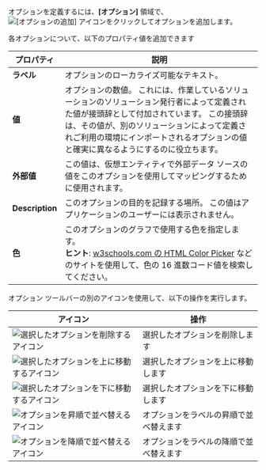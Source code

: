 オプションを定義するには、**[オプション]** 領域で、![[オプションの追加] アイコン](../maker/common-data-service/media/add-option-set-option-button.png)をクリックしてオプションを追加します。

各オプションについて、以下のプロパティ値を追加できます

|プロパティ|説明|
|--|--|
|**ラベル**|オプションのローカライズ可能なテキスト。|
|**値**|オプションの数値。 これには、作業しているソリューションのソリューション発行者によって定義された値が接頭辞として付加されています。 この接頭辞は、その値が、別のソリューションによって定義されご利用の環境にインポートされるオプションの値と確実に異なるようにするのに役立ちます。|
|**外部値**|この値は、仮想エンティティで外部データ ソースの値をこのオプションを使用してマッピングするために使用されます。|
|**Description**|このオプションの目的を記録する場所。 この値はアプリケーションのユーザーには表示されません。|
|**色**|このオプションのグラフで使用する色を指定します。<br />**ヒント**: [w3schools.com の HTML Color Picker](https://www.w3schools.com/colors/colors_picker.asp) などのサイトを使用して、色の 16 進数コード値を検索してください。|

オプション ツールバーの別のアイコンを使用して、以下の操作を実行します。

|アイコン|操作|
|--|--|
|![選択したオプションを削除するアイコン](../maker/common-data-service/media/remove-option-solution-explorer.gif)|選択したオプションを削除します|
|![選択したオプションを上に移動するアイコン](../maker/common-data-service/media/move-selected-option-up-solution-explorer.png)|選択したオプションを上に移動します|
|![選択したオプションを下に移動するアイコン](../maker/common-data-service/media/move-selected-option-down-solution-explorer.png)|選択したオプションを下に移動します|
|![オプションを昇順で並べ替えるアイコン](../maker/common-data-service/media/sort-option-set-option-asc-solution-explorer.png)|オプションをラベルの昇順で並べ替えます|
|![オプションを降順で並べ替えるアイコン](../maker/common-data-service/media/sort-option-set-option-des-solution-explorer.png)|オプションをラベルの降順で並べ替えます|